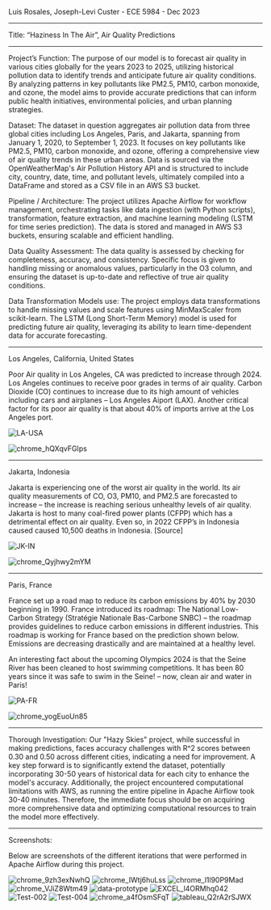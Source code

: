 Luis Rosales, Joseph-Levi Custer - ECE 5984 - Dec 2023
**********************************************************************************************************************************
Title: “Haziness In The Air”, Air Quality Predictions
**********************************************************************************************************************************
Project’s Function: The purpose of our model is to forecast air quality in various cities globally for the years 2023 to 2025, utilizing historical pollution data to identify trends and anticipate future air quality conditions. By analyzing patterns in key pollutants like PM2.5, PM10, carbon monoxide, and ozone, the model aims to provide accurate predictions that can inform public health initiatives, environmental policies, and urban planning strategies. 

Dataset: The dataset in question aggregates air pollution data from three global cities including Los Angeles, Paris, and Jakarta, spanning from January 1, 2020, to September 1, 2023. It focuses on key pollutants like PM2.5, PM10, carbon monoxide, and ozone, offering a comprehensive view of air quality trends in these urban areas. Data is sourced via the OpenWeatherMap's Air Pollution History API and is structured to include city, country, date, time, and pollutant levels, ultimately compiled into a DataFrame and stored as a CSV file in an AWS S3 bucket.

Pipeline / Architecture: The project utilizes Apache Airflow for workflow management, orchestrating tasks like data ingestion (with Python scripts), transformation, feature extraction, and machine learning modeling (LSTM for time series prediction). The data is stored and managed in AWS S3 buckets, ensuring scalable and efficient handling.

Data Quality Assessment: The data quality is assessed by checking for completeness, accuracy, and consistency. Specific focus is given to handling missing or anomalous values, particularly in the O3 column, and ensuring the dataset is up-to-date and reflective of true air quality conditions.

Data Transformation Models use: The project employs data transformations to handle missing values and scale features using MinMaxScaler from scikit-learn. The LSTM (Long Short-Term Memory) model is used for predicting future air quality, leveraging its ability to learn time-dependent data for accurate forecasting.
**********************************************************************************************************************************

Los Angeles, California, United States 

Poor Air quality in Los Angeles, CA was predicted to increase through 2024. Los Angeles continues to receive poor grades in terms of air quality. Carbon Dioxide (CO) continues to increase due to its high amount of vehicles including cars and airplanes – Los Angeles Aiport (LAX). Another critical factor for its poor air quality is that about 40% of imports arrive at the Los Angeles port. 

![LA-USA](https://github.com/LRosal3s/Rosales-Luis-AirQ-Hazy-Project/assets/143309517/d01c417d-816c-475a-8714-5100a968c4aa)

![chrome_hQXqvFGIps](https://github.com/LRosal3s/Rosales-Luis-AirQ-Hazy-Project/assets/143309517/8673addb-c82a-44c8-9519-b17b25bbf02b)

**********************************************************************************************************************************

Jakarta, Indonesia

Jakarta is experiencing one of the worst air quality in the world. Its air quality measurements of CO, O3, PM10, and PM2.5 are forecasted to increase – the increase is reaching serious unhealthy levels of air quality. Jakarta is host to many coal-fired power plants (CFPP) which has a detrimental effect on air quality. Even so, in 2022 CFPP’s in Indonesia caused caused 10,500 deaths in Indonesia. [Source]

![JK-IN](https://github.com/LRosal3s/Rosales-Luis-AirQ-Hazy-Project/assets/143309517/e5459bc0-b7b3-4fac-aa20-aae97f486f5c)

![chrome_Qyjhwy2mYM](https://github.com/LRosal3s/Rosales-Luis-AirQ-Hazy-Project/assets/143309517/98f8539c-36dc-4e65-acf9-8c9abb0e3348)

**********************************************************************************************************************************

Paris, France

France set up a road map to reduce its carbon emissions by 40% by 2030 beginning in 1990. France introduced its roadmap: The National Low-Carbon Strategy (Stratégie Nationale Bas-Carbone SNBC) – the roadmap provides guidelines to reduce carbon emissions in different industries. This roadmap is working for France based on the prediction shown below. Emissions are decreasing drastically and are maintained at a healthy level. 

An interesting fact about the upcoming Olympics 2024 is that the Seine River has been cleaned to host swimming competitions. It has been 80 years since it was safe to swim in the Seine! – now, clean air and water in Paris! 

![PA-FR](https://github.com/LRosal3s/Rosales-Luis-AirQ-Hazy-Project/assets/143309517/e103e3f8-ee3e-4843-a0fd-a0a4127b4ebb)

![chrome_yogEuoUn85](https://github.com/LRosal3s/Rosales-Luis-AirQ-Hazy-Project/assets/143309517/02d0a8b5-0be8-437f-b997-d612ec28aa2c)

**********************************************************************************************************************************
Thorough Investigation: Our "Hazy Skies" project, while successful in making predictions, faces accuracy challenges with R^2 scores between 0.30 and 0.50 across different cities, indicating a need for improvement. A key step forward is to significantly extend the dataset, potentially incorporating 30-50 years of historical data for each city to enhance the model's accuracy. Additionally, the project encountered computational limitations with AWS, as running the entire pipeline in Apache Airflow took 30-40 minutes. Therefore, the immediate focus should be on acquiring more comprehensive data and optimizing computational resources to train the model more effectively.
**********************************************************************************************************************************
Screenshots:

Below are screenshots of the different iterations that were performed in Apache Airflow during this project. 

![chrome_9zh3exNwhQ](https://github.com/LRosal3s/Rosales-Luis-AirQ-Hazy-Project/assets/143309517/ee5b6fa0-40c6-4193-9fb9-95c48b7af411)
![chrome_IWtj6huLss](https://github.com/LRosal3s/Rosales-Luis-AirQ-Hazy-Project/assets/143309517/d98f5309-0942-4314-a283-5b3c584d5ce4)
![chrome_l1l90P9Mad](https://github.com/LRosal3s/Rosales-Luis-AirQ-Hazy-Project/assets/143309517/02e25ee4-3051-4cc0-8663-aa8f454c94db)
![chrome_VJiZ8Wtm49](https://github.com/LRosal3s/Rosales-Luis-AirQ-Hazy-Project/assets/143309517/a9d550cb-564b-4424-bd85-5e549f9dc91c)
![data-prototype](https://github.com/LRosal3s/Rosales-Luis-AirQ-Hazy-Project/assets/143309517/4f9f0200-4445-4164-8b71-7c27c3bafea8)
![EXCEL_l4ORMhq042](https://github.com/LRosal3s/Rosales-Luis-AirQ-Hazy-Project/assets/143309517/63b06c58-07ef-4bb2-b7a9-cfe2e139560a)
![Test-002](https://github.com/LRosal3s/Rosales-Luis-AirQ-Hazy-Project/assets/143309517/04985506-deee-4fbf-8800-43c086838089)
![Test-004](https://github.com/LRosal3s/Rosales-Luis-AirQ-Hazy-Project/assets/143309517/251b64bb-40cd-40cc-8302-1cbaf0b254a9)
![chrome_a4fOsmSFqT](https://github.com/LRosal3s/Rosales-Luis-AirQ-Hazy-Project/assets/143309517/dbdab1e9-1a36-4a95-8e9e-9e34bb143c57)
![tableau_Q2rA2rSJWX](https://github.com/LRosal3s/Rosales-Luis-AirQ-Hazy-Project/assets/143309517/05ab60f4-7903-447a-8cab-5f7c3597ff33)


